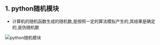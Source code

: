 ## 1. python随机模块

* 计算机的随机函数生成的随机数,是按照一定的算法模拟产生的,其结果是确定的,是伪随机数

![python随机模块](https://note.youdao.com/yws/api/personal/file/WEB2eb8adc14a96a30d9725d73bc98d36ac?method=download&shareKey=bd1ef69a0627e271db50f5255ded6006)
